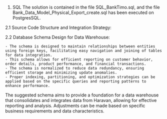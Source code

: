 1. SQL
   The solution is contained in the file SQL_BankTimo.sql, and the file Bank_Data_Model_Physical_Export_create.sql has been executed on PostgresSQL.

2.1 Source Code Structure and Integration Strategy:

2.2 Database Schema Design for Data Warehouse:

    - The schema is designed to maintain relationships between entities using foreign keys, facilitating easy navigation and joining of tables for data integration.
    - This schema allows for efficient reporting on customer behavior, order details, product performance, and financial transactions.
    - The schema is normalized to reduce data redundancy, ensuring efficient storage and minimizing update anomalies.
    - Proper indexing, partitioning, and optimization strategies can be applied based on the specific queries and reporting patterns to enhance performance.
    
The suggested schema aims to provide a foundation for a data warehouse that consolidates and integrates data from Haravan, allowing for effective reporting and analysis.
Adjustments can be made based on specific business requirements and data characteristics.
